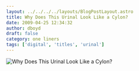 ```yaml
---
layout: ../../../../layouts/BlogPostLayout.astro
title: Why Does This Urinal Look Like a Cylon?
date: 2009-04-25 12:34:32
author: dboyd
draft: false
category: one liners
tags: ['digital', 'titles', 'urinal']
---
```

<img
src="https://img.selfiespirits.com/images/2009/04/cylonUrinal.jpg"
alt="Why Does This Urinal Look Like a Cylon?"
/>

